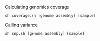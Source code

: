 Calculating genomics coverage

```
sh coverage.sh [genome assembly] [sample]
```


Calling variance

```
sh snp.sh [genome assembly] [sample]
```

